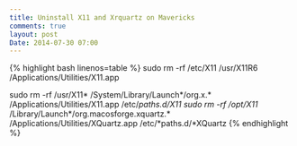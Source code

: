 ```yaml
---
title: Uninstall X11 and Xrquartz on Mavericks
comments: true
layout: post
Date: 2014-07-30 07:00
---
```

{% highlight bash linenos=table %}
sudo rm -rf /etc/X11 /usr/X11R6 /Applications/Utilities/X11.app
	
sudo rm -rf /usr/X11* /System/Library/Launch*/org.x.* /Applications/Utilities/X11.app /etc/*paths.d/X11
sudo rm -rf /opt/X11* /Library/Launch*/org.macosforge.xquartz.* /Applications/Utilities/XQuartz.app /etc/*paths.d/*XQuartz
{% endhighlight %}